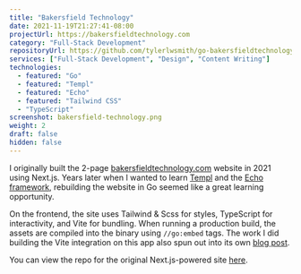 ```yaml
---
title: "Bakersfield Technology"
date: 2021-11-19T21:27:41-08:00
projectUrl: https://bakersfieldtechnology.com
category: "Full-Stack Development"
repositoryUrl: https://github.com/tylerlwsmith/go-bakersfieldtechnology
services: ["Full-Stack Development", "Design", "Content Writing"]
technologies:
  - featured: "Go"
  - featured: "Templ"
  - featured: "Echo"
  - featured: "Tailwind CSS"
  - "TypeScript"
screenshot: bakersfield-technology.png
weight: 2
draft: false
hidden: false
---
```


I originally built the 2-page [bakersfieldtechnology.com](https://bakersfieldtechnology.com) website in 2021 using Next.js. Years later when I wanted to learn [Templ](https://templ.guide/) and the [Echo framework](https://echo.labstack.com/), rebuilding the website in Go seemed like a great learning opportunity.

On the frontend, the site uses Tailwind & Scss for styles, TypeScript for interactivity, and Vite for bundling. When running a production build, the assets are compiled into the binary using `//go:embed` tags. The work I did building the Vite integration on this app also spun out into its own [blog post](https://dev.to/tylerlwsmith/build-a-vite-5-backend-integration-with-flask-jch).

You can view the repo for the original Next.js-powered site [here](https://github.com/tylerlwsmith/bakersfieldtechnology.com).
